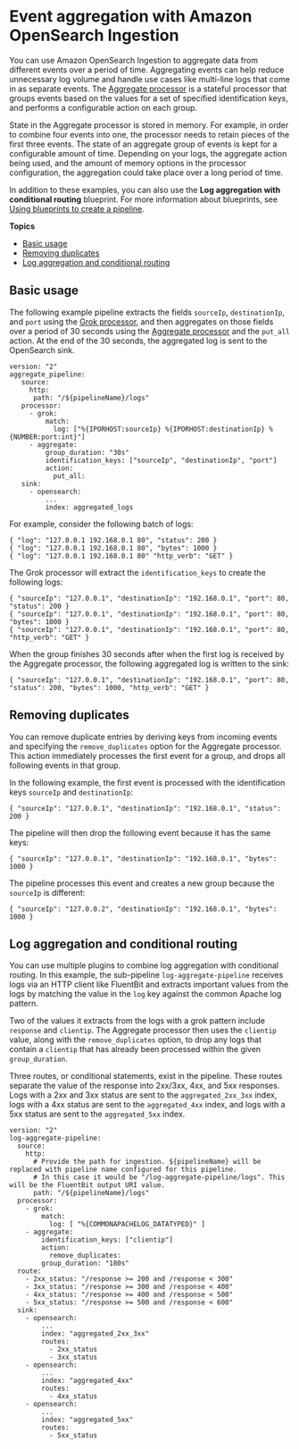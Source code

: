 # Event aggregation with Amazon OpenSearch Ingestion<a name="use-cases-log-aggregation"></a>

You can use Amazon OpenSearch Ingestion to aggregate data from different events over a period of time\. Aggregating events can help reduce unnecessary log volume and handle use cases like multi\-line logs that come in as separate events\. The [Aggregate processor](https://opensearch.org/docs/latest/data-prepper/pipelines/configuration/processors/aggregate/) is a stateful processor that groups events based on the values for a set of specified identification keys, and performs a configurable action on each group\. 

State in the Aggregate processor is stored in memory\. For example, in order to combine four events into one, the processor needs to retain pieces of the first three events\. The state of an aggregate group of events is kept for a configurable amount of time\. Depending on your logs, the aggregate action being used, and the amount of memory options in the processor configuration, the aggregation could take place over a long period of time\.

In addition to these examples, you can also use the **Log aggregation with conditional routing** blueprint\. For more information about blueprints, see [Using blueprints to create a pipeline](creating-pipeline.md#pipeline-blueprint)\.

**Topics**
+ [Basic usage](#use-cases-log-aggregation-usage)
+ [Removing duplicates](#use-cases-log-aggregation-duplicates)
+ [Log aggregation and conditional routing](#use-cases-log-aggregation-conditional-routing)

## Basic usage<a name="use-cases-log-aggregation-usage"></a>

The following example pipeline extracts the fields `sourceIp`, `destinationIp`, and `port` using the [Grok processor](https://opensearch.org/docs/latest/data-prepper/pipelines/configuration/processors/grok/), and then aggregates on those fields over a period of 30 seconds using the [Aggregate processor](https://opensearch.org/docs/latest/data-prepper/pipelines/configuration/processors/aggregate/) and the `put_all` action\. At the end of the 30 seconds, the aggregated log is sent to the OpenSearch sink\.

```
version: "2"
aggregate_pipeline:  
   source:
     http:
      path: "/${pipelineName}/logs"
   processor:
     - grok:
         match: 
           log: ["%{IPORHOST:sourceIp} %{IPORHOST:destinationIp} %{NUMBER:port:int}"]
     - aggregate:
         group_duration: "30s"
         identification_keys: ["sourceIp", "destinationIp", "port"]
         action:
           put_all:
   sink:
     - opensearch:
         ...
         index: aggregated_logs
```

For example, consider the following batch of logs:

```
{ "log": "127.0.0.1 192.168.0.1 80", "status": 200 }
{ "log": "127.0.0.1 192.168.0.1 80", "bytes": 1000 }
{ "log": "127.0.0.1 192.168.0.1 80" "http_verb": "GET" }
```

The Grok processor will extract the `identification_keys` to create the following logs:

```
{ "sourceIp": "127.0.0.1", "destinationIp": "192.168.0.1", "port": 80, "status": 200 }
{ "sourceIp": "127.0.0.1", "destinationIp": "192.168.0.1", "port": 80, "bytes": 1000 }
{ "sourceIp": "127.0.0.1", "destinationIp": "192.168.0.1", "port": 80, "http_verb": "GET" }
```

When the group finishes 30 seconds after when the first log is received by the Aggregate processor, the following aggregated log is written to the sink:

```
{ "sourceIp": "127.0.0.1", "destinationIp": "192.168.0.1", "port": 80, "status": 200, "bytes": 1000, "http_verb": "GET" }
```

## Removing duplicates<a name="use-cases-log-aggregation-duplicates"></a>

You can remove duplicate entries by deriving keys from incoming events and specifying the `remove_duplicates` option for the Aggregate processor\. This action immediately processes the first event for a group, and drops all following events in that group\. 

In the following example, the first event is processed with the identification keys `sourceIp` and `destinationIp`:

```
{ "sourceIp": "127.0.0.1", "destinationIp": "192.168.0.1", "status": 200 }
```

The pipeline will then drop the following event because it has the same keys:

```
{ "sourceIp": "127.0.0.1", "destinationIp": "192.168.0.1", "bytes": 1000 }
```

The pipeline processes this event and creates a new group because the `sourceIp` is different:

```
{ "sourceIp": "127.0.0.2", "destinationIp": "192.168.0.1", "bytes": 1000 }
```

## Log aggregation and conditional routing<a name="use-cases-log-aggregation-conditional-routing"></a>

You can use multiple plugins to combine log aggregation with conditional routing\. In this example, the sub\-pipeline `log-aggregate-pipeline` receives logs via an HTTP client like FluentBit and extracts important values from the logs by matching the value in the `log` key against the common Apache log pattern\. 

Two of the values it extracts from the logs with a grok pattern include `response` and `clientip`\. The Aggregate processor then uses the `clientip` value, along with the `remove_duplicates` option, to drop any logs that contain a `clientip` that has already been processed within the given `group_duration`\.

Three routes, or conditional statements, exist in the pipeline\. These routes separate the value of the response into 2xx/3xx, 4xx, and 5xx responses\. Logs with a 2xx and 3xx status are sent to the `aggregated_2xx_3xx` index, logs with a 4xx status are sent to the `aggregated_4xx` index, and logs with a 5xx status are sent to the `aggregated_5xx` index\.

```
version: "2"
log-aggregate-pipeline:
  source:
    http:
      # Provide the path for ingestion. ${pipelineName} will be replaced with pipeline name configured for this pipeline.
      # In this case it would be "/log-aggregate-pipeline/logs". This will be the FluentBit output URI value.
      path: "/${pipelineName}/logs"
  processor:
    - grok:
        match:
          log: [ "%{COMMONAPACHELOG_DATATYPED}" ]
    - aggregate:
        identification_keys: ["clientip"]
        action:
          remove_duplicates:
        group_duration: "180s"
  route:
    - 2xx_status: "/response >= 200 and /response < 300"
    - 3xx_status: "/response >= 300 and /response < 400"
    - 4xx_status: "/response >= 400 and /response < 500"
    - 5xx_status: "/response >= 500 and /response < 600"
  sink:
    - opensearch:
        ...
        index: "aggregated_2xx_3xx"
        routes:
          - 2xx_status
          - 3xx_status
    - opensearch:
        ...
        index: "aggregated_4xx"
        routes:
          - 4xx_status
    - opensearch:
        ...
        index: "aggregated_5xx"
        routes:
          - 5xx_status
```